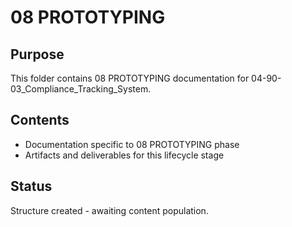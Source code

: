 # 08 PROTOTYPING

## Purpose
This folder contains 08 PROTOTYPING documentation for 04-90-03_Compliance_Tracking_System.

## Contents
- Documentation specific to 08 PROTOTYPING phase
- Artifacts and deliverables for this lifecycle stage

## Status
Structure created - awaiting content population.
